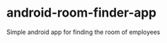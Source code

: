 android-room-finder-app
=======================

Simple android app for finding the room of employees
